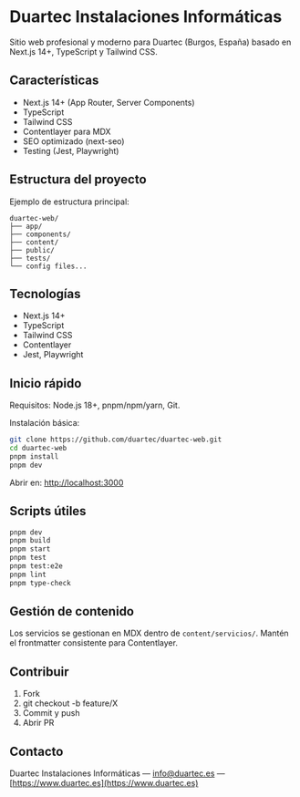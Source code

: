 # Duartec Instalaciones Informáticas

Sitio web profesional y moderno para Duartec (Burgos, España) basado en Next.js 14+, TypeScript y Tailwind CSS.

## Características

- Next.js 14+ (App Router, Server Components)
- TypeScript
- Tailwind CSS
- Contentlayer para MDX
- SEO optimizado (next-seo)
- Testing (Jest, Playwright)

## Estructura del proyecto

Ejemplo de estructura principal:

```text
duartec-web/
├── app/
├── components/
├── content/
├── public/
├── tests/
└── config files...
```

## Tecnologías

- Next.js 14+
- TypeScript
- Tailwind CSS
- Contentlayer
- Jest, Playwright

## Inicio rápido

Requisitos: Node.js 18+, pnpm/npm/yarn, Git.

Instalación básica:

```bash
git clone https://github.com/duartec/duartec-web.git
cd duartec-web
pnpm install
pnpm dev
```

Abrir en: [http://localhost:3000](http://localhost:3000)

## Scripts útiles

```bash
pnpm dev
pnpm build
pnpm start
pnpm test
pnpm test:e2e
pnpm lint
pnpm type-check
```

## Gestión de contenido

Los servicios se gestionan en MDX dentro de `content/servicios/`. Mantén el frontmatter consistente para Contentlayer.

## Contribuir

1. Fork
2. git checkout -b feature/X
3. Commit y push
4. Abrir PR

## Contacto

Duartec Instalaciones Informáticas — info@duartec.es — [https://www.duartec.es](https://www.duartec.es)

